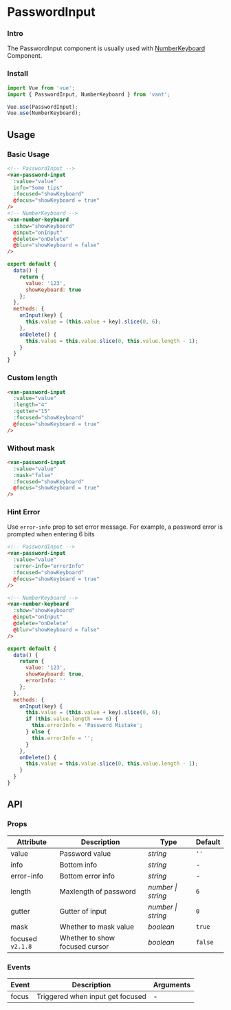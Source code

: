 # PasswordInput

### Intro

The PasswordInput component is usually used with [NumberKeyboard](#/en-US/number-keyboard) Component.

### Install

```js
import Vue from 'vue';
import { PasswordInput, NumberKeyboard } from 'vant';

Vue.use(PasswordInput);
Vue.use(NumberKeyboard);
```

## Usage

### Basic Usage

```html
<!-- PasswordInput -->
<van-password-input
  :value="value"
  info="Some tips"
  :focused="showKeyboard"
  @focus="showKeyboard = true"
/>
<!-- NumberKeyboard -->
<van-number-keyboard
  :show="showKeyboard"
  @input="onInput"
  @delete="onDelete"
  @blur="showKeyboard = false"
/>
```

```js
export default {
  data() {
    return {
      value: '123',
      showKeyboard: true
    };
  },
  methods: {
    onInput(key) {
      this.value = (this.value + key).slice(0, 6);
    },
    onDelete() {
      this.value = this.value.slice(0, this.value.length - 1);
    }
  }
}
```

### Custom length

```html
<van-password-input
  :value="value"
  :length="4"
  :gutter="15"
  :focused="showKeyboard"
  @focus="showKeyboard = true"
/>
```

### Without mask

```html
<van-password-input
  :value="value"
  :mask="false"
  :focused="showKeyboard"
  @focus="showKeyboard = true"
/>
```

### Hint Error

Use `error-info` prop to set error message. For example, a password error is prompted when entering 6 bits

```html
<!-- PasswordInput -->
<van-password-input
  :value="value"
  :error-info="errorInfo"
  :focused="showKeyboard"
  @focus="showKeyboard = true"
/>

<!-- NumberKeyboard -->
<van-number-keyboard
  :show="showKeyboard"
  @input="onInput"
  @delete="onDelete"
  @blur="showKeyboard = false"
/>
```

```js
export default {
  data() {
    return {
      value: '123',
      showKeyboard: true,
      errorInfo: ''
    };
  },
  methods: {
    onInput(key) {
      this.value = (this.value + key).slice(0, 6);
      if (this.value.length === 6) {
        this.errorInfo = 'Password Mistake';
      } else {
        this.errorInfo = '';
      }
    },
    onDelete() {
      this.value = this.value.slice(0, this.value.length - 1);
    }
  }
}
```
## API

### Props

| Attribute | Description | Type | Default |
|------|------|------|------|
| value | Password value | *string* | `''` |
| info | Bottom info | *string* | - |
| error-info | Bottom error info | *string* | - |
| length | Maxlength of password | *number \| string* | `6` |
| gutter | Gutter of input | *number \| string* | `0` |
| mask | Whether to mask value | *boolean* | `true` |
| focused `v2.1.8` | Whether to show focused cursor | *boolean* | `false` |

### Events

| Event | Description | Arguments |
|------|------|------|
| focus | Triggered when input get focused | - |
